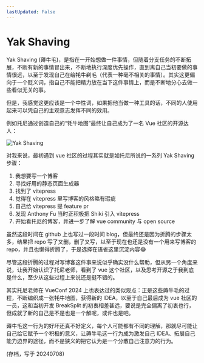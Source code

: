 ```yaml
---
lastUpdated: False
---
```


# Yak Shaving

Yak Shaving (薅牛毛)，是指在一开始想做一件事情，但随着分支任务的不断拓展，不断有新的事情冒出来，不断地执行深度优先操作，直到离自己当初要做的事情很远，以至于发现自己在给牦牛剃毛（代表一种毫不相关的事情）。其实这更偏向于一个贬义词，指自己不能把精力放在当下这件事情上，而是不断地分心去做一些看似无关的事。

但是，我感觉这更应该是一个中性词，如果把他当做一种工具的话，不同的人使用起来可以凭自己的主观意志发挥不同的效用。

例如托尼通过创造自己的“牦牛地图”最终让自己成为了一名 Vue 社区的开源达人：

![Yak Shaving](/yak-shaving.png)

对我来说，最初遇到 vue 社区的过程其实就是如托尼所说的一系列 Yak Shaving 步骤：

1. 我想要写一个博客
2. 寻找好用的静态页面生成器
3. 找到了 vitepress
4. 觉得在 vitepress 里写博客的风格略有瑕疵
5. 自己给 vitepress 提 feature pr
6. 发现 Anthony Fu 当时正积极把 Shiki 引入 vitepress
7. 开始看托尼的博客，并进一步了解 vue community 与 open source

虽然这段时间在 github 上也写过一段时间 blog，但最终还是因为折腾的步骤太多，结果把 repo 写了又删，删了又写，以至于现在也还是没有一个用来写博客的 repo，并且也懒得折腾了，于是选择在语雀这里沉淀内容😂

尽管这段折腾的过程对写博客这件事来说似乎确实没什么帮助，但从另一个角度来说，让我开始认识了托尼老师，看到了 vue 这个社区，以及思考开源之于我到底是什么，至少从这些过程上来说还是挺不错的。

其实托尼老师在 VueConf 2024 上也表达过的类似观点：正是这些薅牛毛的过程，不断编织成一张牦牛地图，获得新的 IDEA，以至于自己最后成为 vue 社区的一员，这和当初开发 BreakSplit 的初衷相差甚远，要说是完全偏离了初衷也行，但成就了新的自己是不是也是一个解呢，或许也是吧。

薅牛毛这一行为的好坏还真不好定义，每个人可能都有不同的理解，那就尽可能让自己给它赋予一个积极的意义，让薅牛毛这一行为成为激发自己 IDEA、拓展自己能力边界的途径，而不是狭义的把它认为是一个分散自己注意力的行为。

(存档，写于 20240708)
